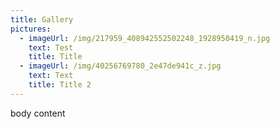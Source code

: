 ```yaml
---
title: Gallery
pictures:
  - imageUrl: /img/217959_408942552502248_1928950419_n.jpg
    text: Test
    title: Title
  - imageUrl: /img/40256769780_2e47de941c_z.jpg
    text: Text
    title: Title 2
---
```

body content
